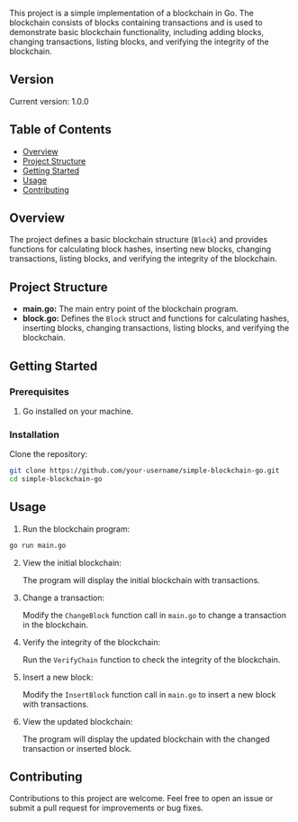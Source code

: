 This project is a simple implementation of a blockchain in Go. The blockchain consists of blocks containing transactions and is used to demonstrate basic blockchain functionality, including adding blocks, changing transactions, listing blocks, and verifying the integrity of the blockchain.

## Version

Current version: 1.0.0

## Table of Contents

- [Overview](#overview)
- [Project Structure](#project-structure)
- [Getting Started](#getting-started)
- [Usage](#usage)
- [Contributing](#contributing)

## Overview

The project defines a basic blockchain structure (`Block`) and provides functions for calculating block hashes, inserting new blocks, changing transactions, listing blocks, and verifying the integrity of the blockchain.

## Project Structure

- **main.go:** The main entry point of the blockchain program.
- **block.go:** Defines the `Block` struct and functions for calculating hashes, inserting blocks, changing transactions, listing blocks, and verifying the blockchain.

## Getting Started

### Prerequisites

1. Go installed on your machine.

### Installation

Clone the repository:

```bash
git clone https://github.com/your-username/simple-blockchain-go.git
cd simple-blockchain-go
```

## Usage

1. Run the blockchain program:

```bash
go run main.go
```

2. View the initial blockchain:

   The program will display the initial blockchain with transactions.

3. Change a transaction:

   Modify the `ChangeBlock` function call in `main.go` to change a transaction in the blockchain.

4. Verify the integrity of the blockchain:

   Run the `VerifyChain` function to check the integrity of the blockchain.

5. Insert a new block:

   Modify the `InsertBlock` function call in `main.go` to insert a new block with transactions.

6. View the updated blockchain:

   The program will display the updated blockchain with the changed transaction or inserted block.

## Contributing

Contributions to this project are welcome. Feel free to open an issue or submit a pull request for improvements or bug fixes.
